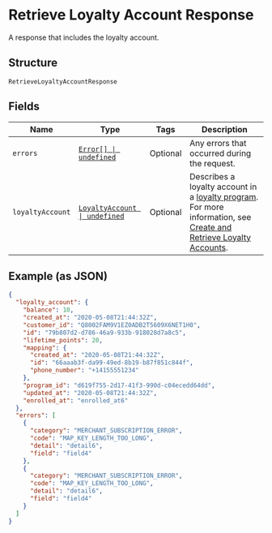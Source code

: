 
# Retrieve Loyalty Account Response

A response that includes the loyalty account.

## Structure

`RetrieveLoyaltyAccountResponse`

## Fields

| Name | Type | Tags | Description |
|  --- | --- | --- | --- |
| `errors` | [`Error[] \| undefined`](../../doc/models/error.md) | Optional | Any errors that occurred during the request. |
| `loyaltyAccount` | [`LoyaltyAccount \| undefined`](../../doc/models/loyalty-account.md) | Optional | Describes a loyalty account in a [loyalty program](../../doc/models/loyalty-program.md). For more information, see<br>[Create and Retrieve Loyalty Accounts](https://developer.squareup.com/docs/loyalty-api/loyalty-accounts). |

## Example (as JSON)

```json
{
  "loyalty_account": {
    "balance": 10,
    "created_at": "2020-05-08T21:44:32Z",
    "customer_id": "Q8002FAM9V1EZ0ADB2T5609X6NET1H0",
    "id": "79b807d2-d786-46a9-933b-918028d7a8c5",
    "lifetime_points": 20,
    "mapping": {
      "created_at": "2020-05-08T21:44:32Z",
      "id": "66aaab3f-da99-49ed-8b19-b87f851c844f",
      "phone_number": "+14155551234"
    },
    "program_id": "d619f755-2d17-41f3-990d-c04ecedd64dd",
    "updated_at": "2020-05-08T21:44:32Z",
    "enrolled_at": "enrolled_at6"
  },
  "errors": [
    {
      "category": "MERCHANT_SUBSCRIPTION_ERROR",
      "code": "MAP_KEY_LENGTH_TOO_LONG",
      "detail": "detail6",
      "field": "field4"
    },
    {
      "category": "MERCHANT_SUBSCRIPTION_ERROR",
      "code": "MAP_KEY_LENGTH_TOO_LONG",
      "detail": "detail6",
      "field": "field4"
    }
  ]
}
```

